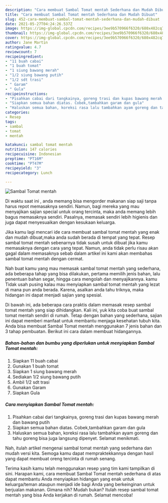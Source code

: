 ```yaml
---
description: "Cara membuat Sambal Tomat mentah Sederhana dan Mudah Dibuat"
title: "Cara membuat Sambal Tomat mentah Sederhana dan Mudah Dibuat"
slug: 452-cara-membuat-sambal-tomat-mentah-sederhana-dan-mudah-dibuat
date: 2021-05-27T04:24:26.537Z
image: https://img-global.cpcdn.com/recipes/3ee9b570966f6320/680x482cq70/sambal-tomat-mentah-foto-resep-utama.jpg
thumbnail: https://img-global.cpcdn.com/recipes/3ee9b570966f6320/680x482cq70/sambal-tomat-mentah-foto-resep-utama.jpg
cover: https://img-global.cpcdn.com/recipes/3ee9b570966f6320/680x482cq70/sambal-tomat-mentah-foto-resep-utama.jpg
author: Jane Martin
ratingvalue: 4.7
reviewcount: 7
recipeingredient:
- "11 buah cabai"
- "1 buah tomat"
- "1 siung bawang merah"
- "1/2 siung bawang putih"
- "1/2 sdt trasi"
- " Garam"
- " Gula"
recipeinstructions:
- "Pisahkan cabai dari tangkainya, goreng trasi dan kupas bawang merah dan bawang putih"
- "Siapkan semua bahan diatas. Cobek,tambahkan garam dan gula"
- "Haluskan semua bahan, koreksi rasa lalu tambahkan ayam goreng dan tahu goreng bisa juga langsung dipenyet. Selamat menikmati."
categories:
- Resep
tags:
- sambal
- tomat
- mentah

katakunci: sambal tomat mentah 
nutrition: 147 calories
recipecuisine: Indonesian
preptime: "PT16M"
cooktime: "PT47M"
recipeyield: "3"
recipecategory: Lunch

---
```



![Sambal Tomat mentah](https://img-global.cpcdn.com/recipes/3ee9b570966f6320/680x482cq70/sambal-tomat-mentah-foto-resep-utama.jpg)

Di waktu  saat ini , anda memang bisa mengorder makanan siap saji tanpa harus repot memasaknya sendiri. Namun, bagi mereka yang mau menyajikan sajian special untuk orang tercinta, maka anda memang lebih bagus memasaknya sendiri. Pasalnya, memasak sendiri lebih higienis dan juga dapat menyesuaikan dengan kesukaan keluarga.

Jika kamu lagi mencari ide cara membuat sambal tomat mentah yang enak dan mudah dibuat,maka anda sudah berada di tempat yang tepat. Resep sambal tomat mentah  sebenarnya tidak susah untuk dibuat jika kamu memasaknya dengan cara yang tepat. Namun, anda tidak perlu risau akan gagal dalam memasaknya 
sebab dalam artikel ini kami akan membahas sambal tomat mentah dengan cermat.  



Nah buat kamu yang mau memasak sambal tomat mentah yang sederhana, ada beberapa tahap yang bisa dilakukan, pertama memilih jenis bahan, lalu penentuan bahan segar, hingga cara mengolah dan menyajikannya. kamu Tidak usah pusing kalau mau menyiapkan sambal tomat mentah yang lezat di mana pun anda berada. Karena, asalkan anda  tahu triknya, maka hidangan ini dapat menjadi sajian yang spesial.

Di bawah ini, ada beberapa cara praktis  dalam memasak resep sambal tomat mentah yang siap dihidangkan. Kali ini, yuk kita coba buat sambal tomat mentah sendiri di rumah. Tetap dengan bahan yang sederhana, sajian ini dapat memberi manfaat untuk membantu menjaga kesehatan tubuh kita. Anda bisa membuat Sambal Tomat mentah menggunakan 7 jenis bahan dan 3 tahap pembuatan. Berikut ini cara dalam membuat hidangannya.

<!--inarticleads1-->

##### Bahan-bahan dan bumbu yang diperlukan untuk menyiapkan Sambal Tomat mentah:

1. Siapkan 11 buah cabai
1. Gunakan 1 buah tomat
1. Siapkan 1 siung bawang merah
1. Sediakan 1/2 siung bawang putih
1. Ambil 1/2 sdt trasi
1. Gunakan  Garam
1. Siapkan  Gula




<!--inarticleads2-->

##### Cara menyiapkan Sambal Tomat mentah:

1. Pisahkan cabai dari tangkainya, goreng trasi dan kupas bawang merah dan bawang putih
1. Siapkan semua bahan diatas. Cobek,tambahkan garam dan gula
1. Haluskan semua bahan, koreksi rasa lalu tambahkan ayam goreng dan tahu goreng bisa juga langsung dipenyet. Selamat menikmati.




Nah, itulah artikel mengenai  sambal tomat mentah  yang sederhana dan mudah versi kita. Semoga kamu dapat mempraktekkannya dengan hasil yang dapat membuat oreng tercinta di rumah senang. 

Terima kasih kamu telah menggunakan resep yang tim kami tampilkan di sini. Harapan kami, cara membuat  Sambal Tomat mentah sederhana di atas dapat membantu Anda menyiapkan hidangan yang enak untuk keluarga/teman ataupun menjadi ide bagi Anda yang berkeinginan untuk berjualan makanan. Gimana nih? Mudah bukan? Itulah resep sambal tomat mentah yang bisa Anda kerjakan di rumah. Selamat mencoba!

